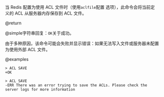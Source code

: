 当 Redis 配置为使用 ACL 文件时（使用`aclfile`配置
选项），此命令会将当前定义的 ACL 从服务器内存保存到 ACL 文件。

@return

@simple字符串回复：`OK`关于成功。

由于多种原因，该命令可能会失败并显示错误：如果无法写入文件或服务器未配置为使用外部 ACL 文件。

@examples

    > ACL SAVE
    +OK

    > ACL SAVE
    -ERR There was an error trying to save the ACLs. Please check the server logs for more information

